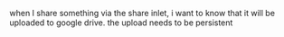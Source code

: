 when I share something via the share inlet, i want to know that it will be uploaded to google drive. the upload needs to be persistent 

